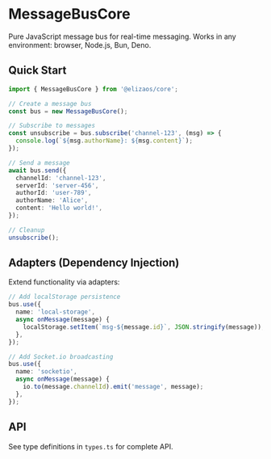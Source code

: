 # MessageBusCore

Pure JavaScript message bus for real-time messaging. Works in any environment: browser, Node.js, Bun, Deno.

## Quick Start

```typescript
import { MessageBusCore } from '@elizaos/core';

// Create a message bus
const bus = new MessageBusCore();

// Subscribe to messages
const unsubscribe = bus.subscribe('channel-123', (msg) => {
  console.log(`${msg.authorName}: ${msg.content}`);
});

// Send a message
await bus.send({
  channelId: 'channel-123',
  serverId: 'server-456',
  authorId: 'user-789',
  authorName: 'Alice',
  content: 'Hello world!',
});

// Cleanup
unsubscribe();
```

## Adapters (Dependency Injection)

Extend functionality via adapters:

```typescript
// Add localStorage persistence
bus.use({
  name: 'local-storage',
  async onMessage(message) {
    localStorage.setItem(`msg-${message.id}`, JSON.stringify(message));
  },
});

// Add Socket.io broadcasting
bus.use({
  name: 'socketio',
  async onMessage(message) {
    io.to(message.channelId).emit('message', message);
  },
});
```

## API

See type definitions in `types.ts` for complete API.
